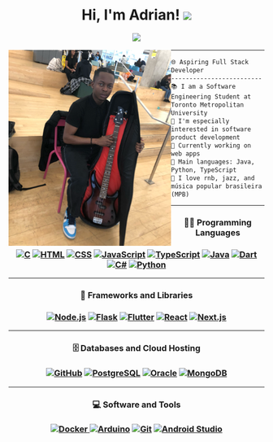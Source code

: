 <h1 align="center">
Hi, I'm Adrian!
  <img src="https://media.giphy.com/media/hvRJCLFzcasrR4ia7z/giphy.gif" width="30">
</h1>

<!-- Typing SVG by DenverCoder1 - https://github.com/DenverCoder1/readme-typing-svg -->
<p align="center">
  <a href="https://github.com/DenverCoder1/readme-typing-svg"><img src="https://readme-typing-svg.herokuapp.com?lines=Computer+Engineering+Student;Electric+Bass+Player;Welcome+to+my+GitHub&center=true&width=380&height=45"></a>
</p>

<img align="left" src="https://github.com/adrianomoruyi/adrianomoruyi/blob/6d54121b186fdf3606b8d33ca58f3d238623908c/IMG_0737.PNG" width="320" />
<hr>

```
🌐 Aspiring Full Stack Developer
-------------------------
📚 I am a Software Engineering Student at Toronto Metropolitan University
📝 I'm especially interested in software product development
🔭 Currently working on web apps
🌟 Main languages: Java, Python, TypeScript
🎵 I love rnb, jazz, and música popular brasileira (MPB)
```
<hr/>

<h3 align="center">👨‍💻 Programming Languages<h3>

<p align="center">
    <a href="#"><img alt="C" src="https://img.shields.io/badge/C-00599C?style=for-the-badge&logo=c&logoColor=white"></a>
    <a href="#"><img alt="HTML" src="https://img.shields.io/badge/HTML-eb5c12?style=for-the-badge&logo=html5&logoColor=white"></a>
    <a href="#"><img alt="CSS" src="https://img.shields.io/badge/CSS-239120?style=for-the-badge&logo=css3&logoColor=white"></a>
    <a href="#"><img alt="JavaScript" src="https://img.shields.io/badge/JavaScript-ED8B00?style=for-the-badge&logo=javascript&logoColor=white"></a>
    <a href="#"><img alt="TypeScript" src="https://img.shields.io/badge/TypeScript-3178C6?style=for-the-badge&logo=typescript&logoColor=white"></a>
    <a href="#"><img alt="Java" src="https://img.shields.io/badge/Java-ff1b00?style=for-the-badge&logo=openjdk&logoColor=white"></a>
    <a href="#"><img alt="Dart" src="https://img.shields.io/badge/Dart-0175C2?style=for-the-badge&logo=dart&logoColor=white"></a>
    <a href="#"><img alt="C#" src="https://img.shields.io/badge/C%23-239120?style=for-the-badge&logo=c-sharp&logoColor=white"></a>
    <a href="#"><img alt="Python" src="https://img.shields.io/badge/Python-3776AB?style=for-the-badge&logo=python&logoColor=white"></a>

</p>
<hr/><h3 align="center">🧰 Frameworks and Libraries<h3>

<p align="center">
    <a href="#"><img alt="Node.js" src="https://img.shields.io/badge/nodejs-5FA04E?style=for-the-badge&logo=node.js&logoColor=white"></a>
    <a href="#"><img alt="Flask" src="https://img.shields.io/badge/flask-000000?style=for-the-badge&logo=flask&logoColor=white"></a>
    <a href="#"><img alt="Flutter" src="https://img.shields.io/badge/Flutter-02569B?style=for-the-badge&logo=flutter&logoColor=white"></a>
    <a href="#"><img alt="React" src="https://img.shields.io/badge/React-19BBE6?style=for-the-badge&logo=react&logoColor=white"></a>
    <a href="#"><img alt="Next.js" src="https://img.shields.io/badge/Next.js-000000?style=for-the-badge&logo=next.js&logoColor=white"></a>

</p>
<hr/><h3 align="center">🗄️ Databases and Cloud Hosting<h3>

<p align="center">
    <a href="#"><img alt="GitHub" src="https://img.shields.io/badge/github-%23121011.svg?style=for-the-badge&logo=github&logoColor=white"></a>
    <a href="#"><img alt="PostgreSQL" src="https://img.shields.io/badge/PostgreSQL-336791?style=for-the-badge&logo=postgresql&logoColor=white"></a>
    <a href="#"><img alt="Oracle" src="https://img.shields.io/badge/Oracle-f54e42?style=for-the-badge&logo=oracle&logoColor=white"></a>
    <a href="#"><img alt="MongoDB" src="https://img.shields.io/badge/MongoDB-4faa41?style=for-the-badge&logo=mongodb&logoColor=white"></a>
</p>
<hr/><h3 align="center">💻 Software and Tools<h3>

<p align="center">
    <a href="#"><img alt="Docker" src="https://img.shields.io/badge/Docker-086DD7.svg?style=for-the-badge&logo=docker&logoColor=white"</a>
    <a href="#"><img alt="Arduino" src="https://img.shields.io/badge/-Arduino-00979D?style=for-the-badge&logo=Arduino&logoColor=white"></a>
    <a href="#"><img alt="Git" src="https://img.shields.io/badge/git-%23F05033.svg?style=for-the-badge&logo=git&logoColor=white"></a>
    <a href="#"><img alt="Android Studio" src="https://img.shields.io/badge/Android%20Studio-3DDC84.svg?style=for-the-badge&logo=android-studio&logoColor=white"</a>
</p>

<!-- Credits:[I-am-vishalmaurya](https://github.com/I-am-vishalmaurya) -->
